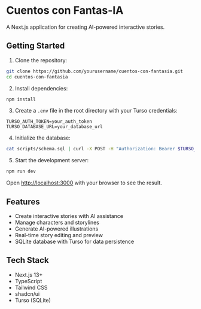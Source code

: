 # Cuentos con Fantas-IA

A Next.js application for creating AI-powered interactive stories.

## Getting Started

1. Clone the repository:
```bash
git clone https://github.com/yourusername/cuentos-con-fantasia.git
cd cuentos-con-fantasia
```

2. Install dependencies:
```bash
npm install
```

3. Create a `.env` file in the root directory with your Turso credentials:
```env
TURSO_AUTH_TOKEN=your_auth_token
TURSO_DATABASE_URL=your_database_url
```

4. Initialize the database:
```bash
cat scripts/schema.sql | curl -X POST -H "Authorization: Bearer $TURSO_AUTH_TOKEN" --data-binary @- $TURSO_DATABASE_URL
```

5. Start the development server:
```bash
npm run dev
```

Open [http://localhost:3000](http://localhost:3000) with your browser to see the result.

## Features

- Create interactive stories with AI assistance
- Manage characters and storylines
- Generate AI-powered illustrations
- Real-time story editing and preview
- SQLite database with Turso for data persistence

## Tech Stack

- Next.js 13+
- TypeScript
- Tailwind CSS
- shadcn/ui
- Turso (SQLite)
